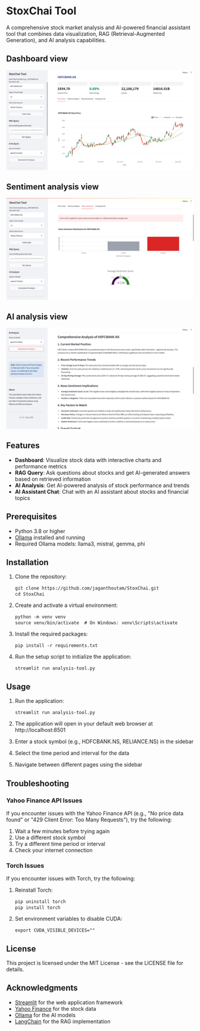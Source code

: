 # StoxChai Tool

A comprehensive stock market analysis and AI-powered financial assistant tool that combines data visualization, RAG (Retrieval-Augmented Generation), and AI analysis capabilities.

## Dashboard view
![DashBoard](images/dashboard.jpeg)

## Sentiment analysis view
![Sentiment](images/sentiment.jpeg)

## AI analysis view
![Sentiment](images/ai-analysis.jpeg)


## Features

- **Dashboard**: Visualize stock data with interactive charts and performance metrics
- **RAG Query**: Ask questions about stocks and get AI-generated answers based on retrieved information
- **AI Analysis**: Get AI-powered analysis of stock performance and trends
- **AI Assistant Chat**: Chat with an AI assistant about stocks and financial topics

## Prerequisites

- Python 3.8 or higher
- [Ollama](https://ollama.ai/) installed and running
- Required Ollama models: llama3, mistral, gemma, phi

## Installation

1. Clone the repository:
   ```
   git clone https://github.com/jaganthoutam/StoxChai.git
   cd StoxChai
   ```

2. Create and activate a virtual environment:
   ```
   python -m venv venv
   source venv/bin/activate  # On Windows: venv\Scripts\activate
   ```

3. Install the required packages:
   ```
   pip install -r requirements.txt
   ```

4. Run the setup script to initialize the application:
   ```
   streamlit run analysis-tool.py
   ```

## Usage

1. Run the application:
   ```
   streamlit run analysis-tool.py
   ```

2. The application will open in your default web browser at http://localhost:8501

3. Enter a stock symbol (e.g., HDFCBANK.NS, RELIANCE.NS) in the sidebar

4. Select the time period and interval for the data

5. Navigate between different pages using the sidebar


## Troubleshooting

### Yahoo Finance API Issues

If you encounter issues with the Yahoo Finance API (e.g., "No price data found" or "429 Client Error: Too Many Requests"), try the following:

1. Wait a few minutes before trying again
2. Use a different stock symbol
3. Try a different time period or interval
4. Check your internet connection

### Torch Issues

If you encounter issues with Torch, try the following:

1. Reinstall Torch:
   ```
   pip uninstall torch
   pip install torch
   ```

2. Set environment variables to disable CUDA:
   ```
   export CUDA_VISIBLE_DEVICES=""
   ```

## License

This project is licensed under the MIT License - see the LICENSE file for details.

## Acknowledgments

- [Streamlit](https://streamlit.io/) for the web application framework
- [Yahoo Finance](https://finance.yahoo.com/) for the stock data
- [Ollama](https://ollama.ai/) for the AI models
- [LangChain](https://langchain.com/) for the RAG implementation 

